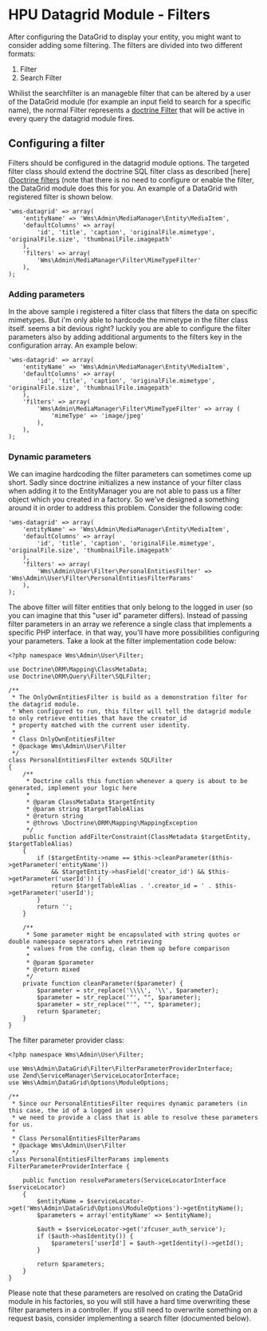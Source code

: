 # HPU Datagrid Module - Filters
After configuring the DataGrid to display your entity, you might want to consider adding some filtering.
The filters are divided into two different formats:

1. Filter
2. Search Filter

Whilist the searchfilter is an manageble filter that can be altered by a user of the DataGrid module (for example an input field to search for a specific name), the normal Filter
represents a [doctrine Filter](https://doctrine-orm.readthedocs.org/en/latest/reference/filters.html) that will be active in every query the datagrid module fires.

## Configuring a filter
Filters should be configured in the datagrid module options. The targeted filter class should extend the doctrine SQL filter class as described [here]([Doctrine filters](https://doctrine-orm.readthedocs.org/en/latest/reference/filters.html#example-filter-class) (note that there is no need to configure or enable the filter, the DataGrid module does this for you. An example of a DataGrid with registered filter is shown below.
    
    
    'wms-datagrid' => array(
        'entityName' => 'Wms\Admin\MediaManager\Entity\MediaItem',
        'defaultColumns' => array(
            'id', 'title', 'caption', 'originalFile.mimetype', 'originalFile.size', 'thumbnailFile.imagepath'
        ),
        'filters' => array(
            'Wms\Admin\MediaManager\Filter\MimeTypeFilter'
        ),
    );
    
    
### Adding parameters
In the above sample i registered a filter class that filters the data on specific mimetypes. But i'm only able to hardcode the mimetype in the filter class itself. seems a bit devious right? luckily you are able to configure the filter parameters also by adding additional arguments to the filters key in the configuration array. An example below:
    
    
    'wms-datagrid' => array(
        'entityName' => 'Wms\Admin\MediaManager\Entity\MediaItem',
        'defaultColumns' => array(
            'id', 'title', 'caption', 'originalFile.mimetype', 'originalFile.size', 'thumbnailFile.imagepath'
        ),
        'filters' => array(
            'Wms\Admin\MediaManager\Filter\MimeTypeFilter' => array (
                'mimeType' => 'image/jpeg'
            ),
        ),
    );
    
    
### Dynamic parameters
We can imagine hardcoding the filter parameters can sometimes come up short. Sadly since doctrine initializes a new instance of your filter class when adding it to the EntityManager you are not able to pass us a filter object which you created in a factory. So we've designed a something around it in order to address this problem. Consider the following code:
    
    
    'wms-datagrid' => array(
        'entityName' => 'Wms\Admin\MediaManager\Entity\MediaItem',
        'defaultColumns' => array(
            'id', 'title', 'caption', 'originalFile.mimetype', 'originalFile.size', 'thumbnailFile.imagepath'
        ),
        'filters' => array(
            'Wms\Admin\User\Filter\PersonalEntitiesFilter' => 'Wms\Admin\User\Filter\PersonalEntitiesFilterParams'
        ),
    );
    
    
The above filter will filter entities that only belong to the logged in user (so you can imagine that this "user id" parameter differs). Instead of passing filter parameters in an array we reference a single class that implements a specific PHP interface. in that way, you'll have more possibilities configuring your parameters. Take a look at the filter implementation code below:
    
    
    <?php namespace Wms\Admin\User\Filter;
    
    use Doctrine\ORM\Mapping\ClassMetaData;
    use Doctrine\ORM\Query\Filter\SQLFilter;
    
    /**
     * The OnlyOwnEntitiesFilter is build as a demonstration filter for the datagrid module.
     * When configured to run, this filter will tell the datagrid module to only retrieve entities that have the creator_id
     * property matched with the current user identity.
     *
     * Class OnlyOwnEntitiesFilter
     * @package Wms\Admin\User\Filter
     */
    class PersonalEntitiesFilter extends SQLFilter
    {
        /**
         * Doctrine calls this function whenever a query is about to be generated, implement your logic here
         *
         * @param ClassMetaData $targetEntity
         * @param string $targetTableAlias
         * @return string
         * @throws \Doctrine\ORM\Mapping\MappingException
         */
        public function addFilterConstraint(ClassMetadata $targetEntity, $targetTableAlias)
        {
            if ($targetEntity->name == $this->cleanParameter($this->getParameter('entityName'))
                && $targetEntity->hasField('creator_id') && $this->getParameter('userId')) {
                return $targetTableAlias . '.creator_id = ' . $this->getParameter('userId');
            }
            return '';
        }
    
        /**
         * Some parameter might be encapsulated with string quotes or double namespace seperators when retrieving
         * values from the config, clean them up before comparison
         *
         * @param $parameter
         * @return mixed
         */
        private function cleanParameter($parameter) {
            $parameter = str_replace('\\\\', '\\', $parameter);
            $parameter = str_replace('"', "", $parameter);
            $parameter = str_replace("'", "", $parameter);
            return $parameter;
        }
    }
The filter parameter provider class:

    <?php namespace Wms\Admin\User\Filter;
    
    use Wms\Admin\DataGrid\Filter\FilterParameterProviderInterface;
    use Zend\ServiceManager\ServiceLocatorInterface;
    use Wms\Admin\DataGrid\Options\ModuleOptions;
    
    /**
     * Since our PersonalEntitiesFilter requires dynamic parameters (in this case, the id of a logged in user)
     * we need to provide a class that is able to resolve these parameters for us.
     *
     * Class PersonalEntitiesFilterParams
     * @package Wms\Admin\User\Filter
     */
    class PersonalEntitiesFilterParams implements FilterParameterProviderInterface {
    
        public function resolveParameters(ServiceLocatorInterface $serviceLocator)
        {
            $entityName = $serviceLocator->get('Wms\Admin\DataGrid\Options\ModuleOptions')->getEntityName();
            $parameters = array('entityName' => $entityName);
    
            $auth = $serviceLocator->get('zfcuser_auth_service');
            if ($auth->hasIdentity()) {
                $parameters['userId'] = $auth->getIdentity()->getId();
            }
    
            return $parameters;
        }
    }
    
Please note that these parameters are resolved on crating the DataGrid module in his factories, so you will still have a hard time overwriting these filter parameters in a controller. If you still need to overwrite something on a request basis, consider implementing a search filter (documented below).